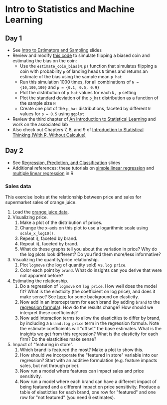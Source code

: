 # Intro to Statistics and Machine Learning
## Day 1
  * See [Intro to Estimators and Sampling](estimators-and-sampling.pptx) slides
  * Review and modify [this code](http://rpubs.com/jhofman/statistical_inference) to simulate flipping a biased coin and estimating the bias on the coin:
    * Use the ``estimate_coin_bias(N,p)`` function that simulates flipping a coin with probability ``p`` of landing heads ``N`` times and returns an estimate of the bias using the sample mean ``p_hat``
	* Run this simulation 1000 times, for all combinations of ``N = {10,100,100}`` and ``p = {0.1, 0.5, 0.9}``
	* Plot the distribution of ``p_hat`` values for each ``N, p`` setting
	* Plot the standard deviation of the ``p_hat`` distribution as a function of the sample size ``N``
	* Create one plot of the ``p_hat`` distributions, faceted by different ``N`` values for ``p = 0.5`` using ``ggplot``
  * Review the third chapter of [An Introduction to Statistical Learning](http://www-bcf.usc.edu/~gareth/ISL/index.html) and work on the associated lab
  * Also check out Chapters 7, 8, and 9 of [Introduction to Statistical Thinking (With R, Without Calculus)](http://pluto.huji.ac.il/~msby/StatThink/)

## Day 2
  * See [Regression, Prediction, and Classification](prediction.pptx) slides
  * Additional references: these tutorials on [simple linear regression](http://www.r-tutor.com/elementary-statistics/simple-linear-regression) and [multiple linear regression](http://www.r-tutor.com/elementary-statistics/multiple-linear-regression) in R

### Sales data
This exercise looks at the relationship between price and sales for supermarket sales of orange juice.

1. Load the [orange juice data](oj.csv).
2. Visualizing price.
    1. Make a plot of the distribution of prices.
    2. Change the x-axis on this plot to use a logarithmic scale using ``scale_x_log10()``.
    3. Repeat i), faceted by brand.
    4. Repeat ii), faceted by brand.
    5. What do these graphs tell you about the variation in price? Why do the log plots look different? Do you find them more/less informative?
3. Visualizing the quantity/price relationship.
    1. Plot ``logmove`` (the log of quantity sold) vs. ``log price``. 
    2. Color each point by ``brand``. What do insights can you derive that were not apparent before?
4.  Estimating the relationship.
    1. Do a regression of ``logmove`` on ``log price``. How well does the model fit? What is the elasticity (the coefficient on log price), and does it make sense? See [here](http://www.salemmarafi.com/business/price-elasticity/) for some background on elasticity.
    2. Now add in an intercept term for each brand (by adding ``brand`` to the [regression formula](http://faculty.chicagobooth.edu/richard.hahn/teaching/formulanotation.pdf)). How do the results change? How should we interpret these coefficients?
    3. Now add interaction terms to allow the elasticities to differ by brand, by including a ``brand:log price`` term in the regression formula. Note the estimate coefficients will "offset" the base estimates. What is the insights we get from this regression? What is the elasticity for each firm? Do the elasticities make sense?
5. Impact of "featuring in store".
    1. Which brand is featured the most? Make a plot to show this.
    2. How should we incorporate the "featured in store" variable into our regression? Start with an additive formulation (e.g. feature impacts sales, but not through price).
    3. Now run a model where features can impact sales and price sensitivity.
    4. Now run a model where each brand can have a different impact of being featured and a different impact on price sensitivity. Produce a table of elasticties for each brand, one row for "featured" and one row for "not featured" (you need 6 estimates).

